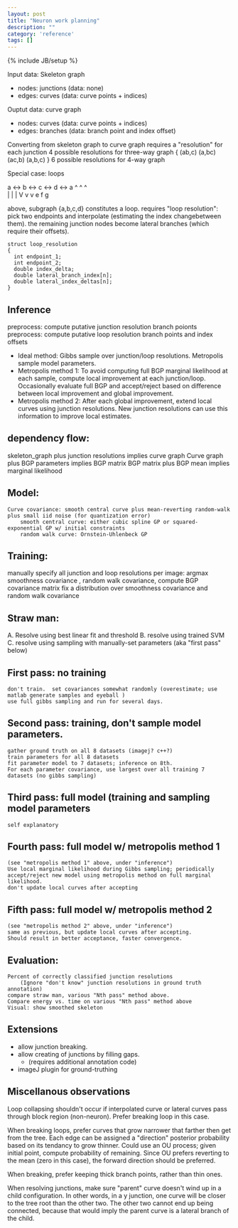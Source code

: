 ```yaml
---
layout: post
title: "Neuron work planning"
description: ""
category: 'reference'
tags: []
---
```

{% include JB/setup %}

Input data: Skeleton graph
* nodes: junctions (data: none)
* edges: curves (data: curve points + indices)

Ouptut data: curve graph
* nodes: curves (data: curve points + indices)
* edges: branches (data: branch point and index offset)

Converting from skeleton graph to curve graph requires a "resolution" for each junction
  4 possible resolutions for three-way graph { (ab,c) (a,bc) (ac,b) (a,b,c) }
  6 possible resolutions for 4-way graph

Special case: loops
        
  a <-> b <-> c <-> d <-> a
        ^     ^     ^     
        |     |     |
        V     v     v
        e     f     g

  above, subgraph {a,b,c,d} constitutes a loop.
  requires "loop resolution": pick two endpoints and interpolate (estimating the index changebetween them). the remaining junction nodes become lateral branches (which require their offsets).

    struct loop_resolution
    {
      int endpoint_1;
      int endpoint_2;
      double index_delta;
      double lateral_branch_index[n];
      double lateral_index_deltas[n];
    }

Inference
------------
preprocess: compute putative junction resolution branch poionts
preprocess: compute putative loop resolution branch points and index offsets

* Ideal method: Gibbs sample over junction/loop resolutions.  Metropolis sample model parameters.
* Metropolis method 1: To avoid computing full BGP marginal likelihood at each sample, compute local improvement at each junction/loop. Occasionally evaluate full BGP and accept/reject based on difference between local improvement and global improvement.
* Metropolis method 2: After each global improvement, extend local curves using junction resolutions.  New junction resolutions can use this information to improve local estimates.
      
dependency flow:
-----------------
skeleton_graph plus junction resolutions implies curve graph
Curve graph plus BGP parameters implies BGP matrix
BGP matrix plus BGP mean implies marginal likelihood

Model:
---------
    Curve covariance: smooth central curve plus mean-reverting random-walk plus small iid noise (for quantization error)
        smooth central curve: either cubic spline GP or squared-exponential GP w/ initial constraints
        random walk curve: Ornstein-Uhlenbeck GP
    
  
Training:
----------
manually specify all junction and loop resolutions
per image:
    argmax smoothness covariance , random walk covariance, 
        compute BGP covariance matrix
fix a distribution over smoothness covariance and random walk covariance

Straw man:
------------
A. Resolve using best linear fit and threshold
B. resolve using trained SVM
C. resolve using sampling with manually-set parameters (aka "first pass" below)


First pass: no training
--------
    don't train.  set covariances somewhat randomly (overestimate; use matlab generate samples and eyeball )
    use full gibbs sampling and run for several days.

Second pass: training, don't sample model parameters.
---------------
    gather ground truth on all 8 datasets (imagej? c++?)
    train parameters for all 8 datasets
    fit parameter model to 7 datasets; inference on 8th.
    For each parameter covariance, use largest over all training 7 datasets (no gibbs sampling)

Third pass: full model (training and sampling model parameters
-----------------------
    self explanatory

Fourth pass: full model  w/ metropolis method 1
-----------------------
    (see "metropolis method 1" above, under "inference")
    Use local marginal likelihood during Gibbs sampling; periodically accept/reject new model using metropolis method on full marginal likelihood.
    don't update local curves after accepting 

Fifth pass: full model  w/ metropolis method 2
-----------------------
    (see "metropolis method 2" above, under "inference")
    same as previous, but update local curves after accepting.
    Should result in better acceptance, faster convergence.

Evaluation:
-----------
    Percent of correctly classified junction resolutions
        (Ignore "don't know" junction resolutions in ground truth annotation)
    compare straw man, various "Nth pass" method above.
    Compare energy vs. time on various "Nth pass" method above
    Visual: show smoothed skeleton

Extensions
-------------
* allow junction breaking.
* allow creating of junctions by filling gaps.
    - (requires additional annotation code)
* imageJ plugin for ground-truthing


Miscellanous observations
---------------------------
Loop collapsing shouldn't occur if interpolated curve or lateral curves pass through block region (non-neuron).  Prefer breaking loop in this case.

When breaking loops, prefer curves that grow narrower that farther then get from the tree.  Each edge can be assigned a "direction" posterior probability based on its tendancy to grow thinner.  Could use an OU process; given initial point, compute probability of remaining.  Since OU prefers reverting to the mean (zero in this case), the forward direction should be preferred.

When breaking, prefer keeping thick branch points, rather than thin ones.

When resolving junctions, make sure "parent" curve doesn't wind up in a child configuration.  In other words, in a y junction, one curve will be closer to the tree root than the other two.  The other two cannot end up being connected, because that would imply the parent curve is a lateral branch of the child.

